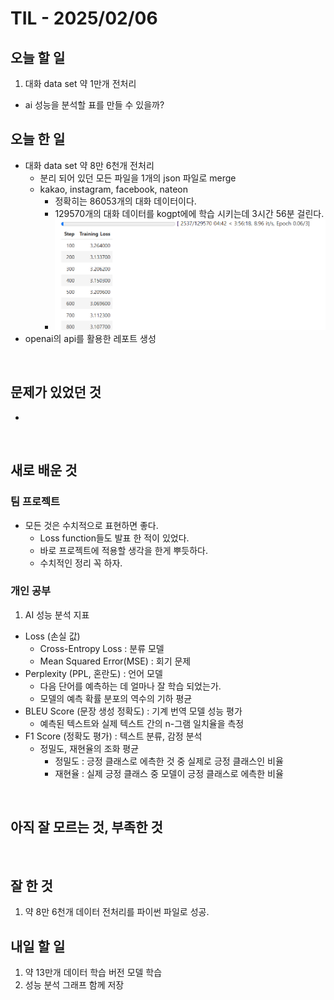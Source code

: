 # TIL - 2025/02/06


## 오늘 할 일
1. 대화 data set 약 1만개 전처리
  - ai 성능을 분석할 표를 만들 수 있을까?

## 오늘 한 일
- 대화 data set 약 8만 6천개 전처리
  - 분리 되어 있던 모든 파일을 1개의 json 파일로 merge
  - kakao, instagram, facebook, nateon
    - 정확히는 86053개의 대화 데이터이다.
    - 129570개의 대화 데이터를 kogpt에에 학습 시키는데 3시간 56분 걸린다.
    - ![Model Integration](../../src/model03_training_capture.png)
- openai의 api를 활용한 레포트 생성

<br>

## 문제가 있었던 것
- 

<br>

## 새로 배운 것
### 팀 프로젝트
- 모든 것은 수치적으로 표현하면 좋다.
  - Loss function들도 발표 한 적이 있었다.
  - 바로 프로젝트에 적용할 생각을 한게 뿌듯하다.
  - 수치적인 정리 꼭 하자.

### 개인 공부
1. AI 성능 분석 지표
- Loss (손실 값)
  - Cross-Entropy Loss : 분류 모델
  - Mean Squared Error(MSE) : 회기 문제
- Perplexity (PPL, 혼란도) : 언어 모델
  - 다음 단어를 예측하는 데 얼마나 잘 학습 되었는가.
  - 모델의 예측 확률 분포의 역수의 기하 평균
- BLEU Score (문장 생성 정확도) : 기계 번역 모델 성능 평가
  - 예측된 텍스트와 실제 텍스트 간의 n-그램 일치율을 측정
- F1 Score (정확도 평가) : 텍스트 분류, 감정 분석
  - 정밀도, 재현율의 조화 평균
    - 정밀도 : 긍정 클래스로 에측한 것 중 실제로 긍정 클래스인 비율
    - 재현율 : 실제 긍정 클래스 중 모델이 긍정 클래스로 에측한 비율

<br>

## 아직 잘 모르는 것, 부족한 것

<br>

## 잘 한 것
1. 약 8만 6천개 데이터 전처리를 파이썬 파일로 성공.

## 내일 할 일
1. 약 13만개 데이터 학습 버전 모델 학습
  1. 성능 분석 그래프 함께 저장